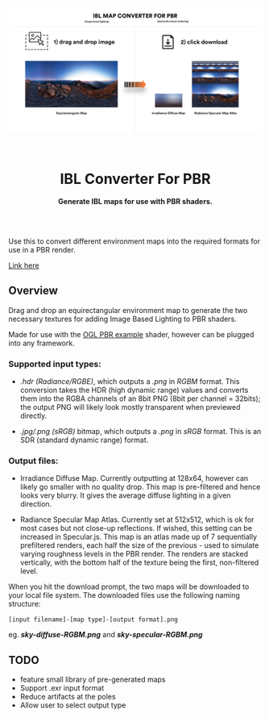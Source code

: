<p align="center">
  <img src="https://github.com/oframe/ibl-converter/raw/master/src/assets/ui/instructions.jpg" alt="O-GL" width="800" />
</p>
<br />

<h1 align="center">IBL Converter For PBR</h1>


<p align="center"><b>Generate IBL maps for use with PBR shaders.</b></p>

<br />
<br />

Use this to convert different environment maps into the required formats for use in a PBR render.

[Link here](https://oframe.github.io/ibl-converter/)

## Overview

Drag and drop an equirectangular environment map to generate the two necessary textures for adding Image Based Lighting to PBR shaders.

Made for use with the [OGL PBR example](https://oframe.github.io/ogl/examples/?src=pbr.html) shader, however can be plugged into any framework.

### Supported input types: 
 - *.hdr (Radiance/RGBE)*, which outputs a *.png* in *RGBM* format. This conversion takes the HDR (high dynamic range) values  and converts them into the RGBA channels of an 8bit PNG (8bit per channel = 32bits); the output PNG will likely look mostly transparent when previewed directly.

 - *.jpg/.png (sRGB)* bitmap, which outputs a *.png* in *sRGB* format. This is an SDR (standard dynamic range) format.

 ### Output files:
 - Irradiance Diffuse Map. Currently outputting at 128x64, however can likely go smaller with no quality drop. This map is pre-filtered and hence looks very blurry. It gives the average diffuse lighting in a given direction.

 - Radiance Specular Map Atlas. Currently set at 512x512, which is ok for most cases but not close-up reflections. If wished, this setting can be increased in Specular.js. This map is an atlas made up of 7 sequentially prefiltered renders, each half the size of the previous - used to simulate varying roughness levels in the PBR render. The renders are stacked vertically, with the bottom half of the texture being the first, non-filtered level.

When you hit the download prompt, the two maps will be downloaded to your local file system. The downloaded files use the following naming structure:
```
[input filename]-[map type]-[output format].png
```
eg. _**sky-diffuse-RGBM.png**_ and _**sky-specular-RGBM.png**_

## TODO
 - feature small library of pre-generated maps
 - Support .exr input format
 - Reduce artifacts at the poles
 - Allow user to select output type